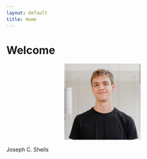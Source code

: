 ```yaml
---
layout: default
title: Home
---
```


# Welcome

<p align="center">
  <img src="/assets/c01josh.jpg" alt="My Photo" width="200">
</p>

Joseph C. Sheils
